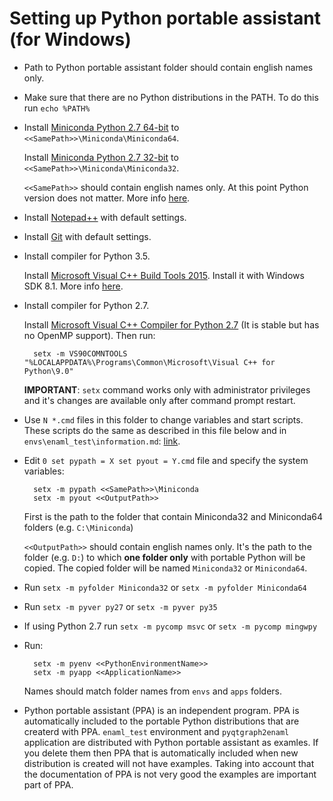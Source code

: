 Setting up Python portable assistant (for Windows)
====================================================

* Path to Python portable assistant folder should contain english names only.

* Make sure that there are no Python distributions in the PATH. To do this run 
  `echo %PATH%`

* Install [Miniconda Python 2.7 64-bit](https://repo.continuum.io/miniconda/Miniconda2-latest-Windows-x86_64.exe) to `<<SamePath>>\Miniconda\Miniconda64`.

  Install [Miniconda Python 2.7 32-bit](https://repo.continuum.io/miniconda/Miniconda2-latest-Windows-x86.exe) to `<<SamePath>>\Miniconda\Miniconda32`.

  `<<SamePath>>` should contain english names only. At this point Python version does not matter. More info [here](http://conda.pydata.org/miniconda.html).

* Install [Notepad++](https://notepad-plus-plus.org/download/v6.9.2.html) with default settings.

* Install [Git](https://git-scm.com/downloads) with default settings.

* Install compiler for Python 3.5.

  Install [Microsoft Visual C++ Build Tools 2015](https://go.microsoft.com/fwlink/?LinkId=691126). Install it with Windows SDK 8.1. More info [here](https://blogs.msdn.microsoft.com/vcblog/2016/03/31/announcing-the-official-release-of-the-visual-c-build-tools-2015/).

* Install compiler for Python 2.7.

  Install [Microsoft Visual C++ Compiler for Python 2.7](https://www.microsoft.com/en-us/download/details.aspx?id=44266) (It is stable but has no OpenMP support). Then run:
  ```
    setx -m VS90COMNTOOLS "%LOCALAPPDATA%\Programs\Common\Microsoft\Visual C++ for Python\9.0"
  ```
  **IMPORTANT**: `setx` command works only with administrator privileges and it's changes are available only after command prompt restart.

* Use `N *.cmd` files in this folder to change variables and start scripts. These scripts do the same as described in this file below and in `envs\enaml_test\information.md`: [link](https://github.com/kiwi0fruit/python-portable-assistant/blob/master/envs/enaml_test/information.md).

* Edit `0 set pypath = X set pyout = Y.cmd` file and specify the system variables:
  ```
    setx -m pypath <<SamePath>>\Miniconda
    setx -m pyout <<OutputPath>>
  ```
  First is the path to the folder that contain Miniconda32 and Miniconda64 folders (e.g. `C:\Miniconda`)
  
  `<<OutputPath>>` should contain english names only. It's the path to the folder (e.g. `D:`) to which __one folder only__ with portable Python will be copied. The copied folder will be named `Miniconda32` or `Miniconda64`.

* Run 
  `setx -m pyfolder Miniconda32`
  or
  `setx -m pyfolder Miniconda64`

* Run 
  `setx -m pyver py27`
  or 
  `setx -m pyver py35`

* If using Python 2.7 run 
  `setx -m pycomp msvc`
  or 
  `setx -m pycomp mingwpy`

* Run:
  ```
    setx -m pyenv <<PythonEnvironmentName>>
    setx -m pyapp <<ApplicationName>>
  ```
  Names should match folder names from `envs` and `apps` folders.

* Python portable assistant (PPA) is an independent program. PPA is automatically included to the portable Python distributions that are createrd with PPA. `enaml_test` environment and `pyqtgraph2enaml` application are distributed with Python portable assistant as examles. If you delete them then PPA that is automatically included when new distribution is created will not have examples. Taking into account that the documentation of PPA is not very good the examples are important part of PPA.
